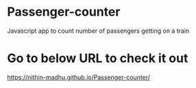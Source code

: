 # Passenger-counter
Javascript app to count number of passengers getting on a train

# Go to below URL to check it out
https://nithin-madhu.github.io/Passenger-counter/
